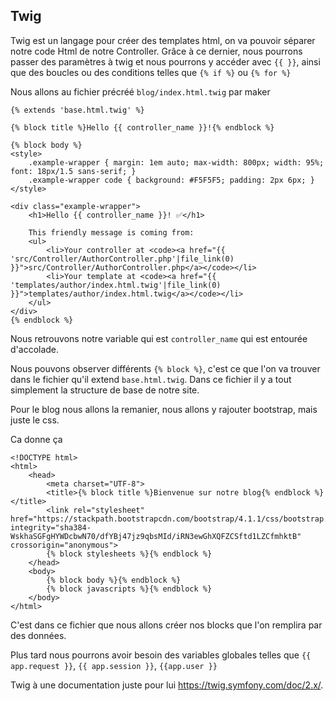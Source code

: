 ## Twig 

Twig est un langage pour créer des templates html, on va pouvoir séparer notre code Html de notre Controller. Grâce à ce dernier, nous pourrons passer des paramètres à twig et nous pourrons y accéder avec ```{{ }}```, ainsi que des boucles ou des conditions telles que ```{% if %}``` ou ```{% for %}```

Nous allons au fichier précréé `blog/index.html.twig` par maker

```
{% extends 'base.html.twig' %}

{% block title %}Hello {{ controller_name }}!{% endblock %}

{% block body %}
<style>
    .example-wrapper { margin: 1em auto; max-width: 800px; width: 95%; font: 18px/1.5 sans-serif; }
    .example-wrapper code { background: #F5F5F5; padding: 2px 6px; }
</style>

<div class="example-wrapper">
    <h1>Hello {{ controller_name }}! ✅</h1>

    This friendly message is coming from:
    <ul>
        <li>Your controller at <code><a href="{{ 'src/Controller/AuthorController.php'|file_link(0) }}">src/Controller/AuthorController.php</a></code></li>
        <li>Your template at <code><a href="{{ 'templates/author/index.html.twig'|file_link(0) }}">templates/author/index.html.twig</a></code></li>
    </ul>
</div>
{% endblock %}
```

Nous retrouvons notre variable qui est `controller_name` qui est entourée d'accolade.

Nous pouvons observer différents `{% block %}`, c'est ce que l'on va trouver dans le fichier qu'il extend `base.html.twig`. Dans ce fichier il y a tout simplement la structure de base de notre site.

Pour le blog nous allons la remanier, nous allons y rajouter bootstrap, mais juste le css.

Ca donne ça 

```
<!DOCTYPE html>
<html>
    <head>
        <meta charset="UTF-8">
        <title>{% block title %}Bienvenue sur notre blog{% endblock %}</title>
        <link rel="stylesheet" href="https://stackpath.bootstrapcdn.com/bootstrap/4.1.1/css/bootstrap.min.css" integrity="sha384-WskhaSGFgHYWDcbwN70/dfYBj47jz9qbsMId/iRN3ewGhXQFZCSftd1LZCfmhktB" crossorigin="anonymous">
        {% block stylesheets %}{% endblock %}
    </head>
    <body>
        {% block body %}{% endblock %}
        {% block javascripts %}{% endblock %}
    </body>
</html>
```

C'est dans ce fichier que nous allons créer nos blocks que l'on remplira par des données.

Plus tard nous pourrons avoir besoin des variables globales telles que ```{{ app.request }}```, ```{{ app.session }}```, ```{{app.user }}```

Twig à une documentation juste pour lui <https://twig.symfony.com/doc/2.x/>.
